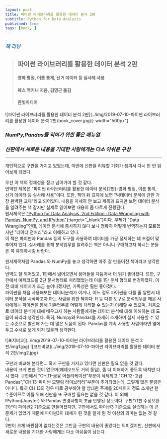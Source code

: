 ```yaml
---
layout: post
title: 파이썬 라이브러리를 활용한 데이터 분석 2판
subtitle: Python for Data Analysis
published: true
tags: [book, ]
---
```


### <span style="color:#337ab7;">***책 리뷰***</span>
>## **파이썬 라이브러리를 활용한 데이터 분석 2판**
>#### 영화 평점, 이름 통계, 선거 데이터 등 실사례 사용 
>#### 웨스 맥키니 지음, 김영근 옮김 
>#### 한빛미디어  

![파이썬 라이브러리를 활용한 데이터 분석 2판](../img/2019-07-10-파이썬 라이브러리를 활용한 데이터 분석 2판/book_cover.jpg){: width="500px"}

### ***NumPy,Pandas를 익히기 위한 좋은 매뉴얼***
### ***신판에서 새로운 내용을 기대한 사람에게는 다소 아쉬운 구성***

---
  
개인적으로 구판을 가지고 있었는데, 이번에 신판을 리뷰할 기회가 생겨서 다시 한 번 읽어보게 되었다.

우선 이 책의 정체성을 짚고 넘어가야 할 것 같다.  
번역판 제목은 "파이썬 라이브러리를 활용한 데이터 분석(2판)-영화 평점, 이름 통계, 선거 데이터 등 실사례 사용"이다. 또한, 책의 뒤 표지에 보면 "빅데이터 분석에 관한 가장 완벽한 교재"라고 되어있다. 내용을 자세히 안 보고 제목과 표지만 보면 데이터 분석을 알려주는 책 같지만 실제로 읽어보면 내용이 좀 다르게 진행된다.  
원서제목은 ["Python for Data Analysis, 2nd Edition : Data Wrangling with Pandas, NumPy, and IPython"](http://shop.oreilly.com/product/0636920050896.do){:target="_blank"}이다. 부제가 "Data Wrangling"인데, 데이터 분석에 종사하지 않다 보니 정확히 어떻게 번역하는지 모르겠지만 "데이터 전처리"라고 이해하고 있다.  
이 책은 파이썬과 Pandas 등의 도구를 사용하여 데이터를 가공 정제하는 데 초점이 맞추어져 있다. 실사례를 통해 분석업무를 알려주는 책은 아니니 구매하고자 하시는 분들은 꼭 유의하시길 바란다.  

원서제목처럼 Pandas 와 NumPy를 놓고 생각하면 아주 잘 만들어진 책이라고 생각한다.  
번역도 잘 되어있고, 1판에서 넘어오면서 용어들을 다듬어서 더 읽기 좋아졌다. 또한, 구판에서 예제코드를 2단 문서형태로 처리했었는데 이를 1단 문서 형태로 변경하였다. 이전 대비 페이지가 조금 늘어나겠지만, 가독성은 훨씬 좋아졌다.  
파이썬을 처음 사용해보는 데이터분석가 이거나, 어느 정도 파이썬을 다룰 줄 알면서 데이터 분석을 시작하고자 하는 사람을 위한 책이다. R 등 다른 도구로 분석업무를 해온 사람에게는 파이썬을 통해 기존업무를 어떻게 처리할 수 있는지 이해할 수 있으며, 처음으로 데이터 분석에 대해 배우고자 하는 사람들에게는 데이터 분석에 대해 이해하는 데 도움이 되리라 생각한다. 특히, Numpy와 Pandas를 자세히 소개하며 실제 사용할 수 있는 수준으로 발전해 가는 데 많은 도움이 된다. Pandas를 계속 사용할 사람이라면 옆에 두고 수시로 보게 되지 않을까 생각한다.

![표지비교](../img/2019-07-10-파이썬 라이브러리를 활용한 데이터 분석 2판/img1.jpg)
![코드비교](../img/2019-07-10-파이썬 라이브러리를 활용한 데이터 분석 2판/img2.jpg)

구판과 비교해 본다면... 혹시 구판을 가지고 있다면 신판은 필요 없을 것 같다.  
내용이 크게 변한 것이 없으며(예제코드도 거의 동일), 좀 더 이해하기 좋도록 배치만 다시 했다. 구판에서 "CH.11-금융 어플리케이션"부분이 삭제되고 "CH.12-고급 Pandas","CH.13-파이썬 모델링 라이브러리"부분이 추가되었는데, 그렇게 많은 분량은 아니다. 특히 CH.13의 경우 따로 공부해야 할 방대한 주제를 20페이지 정도 소개만 한 수준이므로 이를 위해 신판을 또 구매할 필요는 없을 것 같다. 이 외에 IPython(Jupyter) 와 Pandas 변경사항이 조금 반영된 정도이다. 구판*(1판 수정보완판)*이 파이썬2 기준으로 만들어졌지만, 구판에서도 파이썬3 기준으로 실습하는 데 큰 문제가 없었기 때문에 파이썬3이 대세가 된 것을 알게 된 것 이상의 의미는 없는 것 같다.  
2판이 크게 바뀐점이 없다는것은 그만큼 구판의 내용이 좋았다는 의미겠지만, 신판에서 새로운 내용을 기대한 사람에게는 다소 아쉬움이 남는다.
